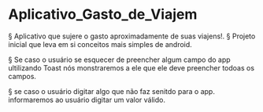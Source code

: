 # Aplicativo_Gasto_de_Viajem
§ Aplicativo que sujere o gasto aproximadamente de suas viajens!.
§ Projeto inicial que leva em si conceitos mais simples de android.

§ Se caso o usuário se esquecer de preencher algum campo do app
ultilizando Toast nós monstraremos a ele que ele deve preencher todoas os campos.

§ se caso o usuário digitar algo que não faz senitdo para o app.
informaremos ao usuário digitar um valor válido.
